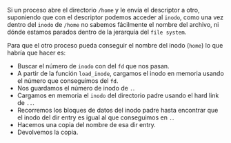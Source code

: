 Si un proceso abre el directorio `/home` y le envía el descriptor a otro, suponiendo que con el descriptor podemos acceder al `inodo`, como una vez dentro del `inodo` de `/home` no sabemos fácilmente el nombre del archivo, ni dónde estamos parados dentro de la jerarquía del `file system`.

Para que el otro proceso pueda conseguir el nombre del inodo (`home`) lo que habría que hacer es: 

- Buscar el número de `inodo` con del `fd` que nos pasan. 
- A partir de la función `load_inode`, cargamos el inodo en memoria usando el número que conseguimos del `fd`.
- Nos guardamos el número de inodo de `.`. 
- Cargamos en memoria el `inodo` del directorio padre usando el hard link de `..`. 
- Recorremos los bloques de datos del inodo padre hasta encontrar que el inodo del dir entry es igual al que conseguimos en `.`. 
- Hacemos una copia del nombre de esa dir entry. 
- Devolvemos la copia.
